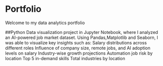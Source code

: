 # Portfolio
Welcome to my data analytics portfolio

##Python 
Data visualization project in Jupyter Notebook, where I analyzed an AI-powered job market dataset. Using Pandas,Matplotlib and Seaborn, I was able to visualize key insights such as:
Salary distributions across different roles
Influence of company size, remote jobs, and AI adoption levels on salary
Industry-wise growth projections
Automation job risk by location
Top 5 in-demand skills
Total industries by location

